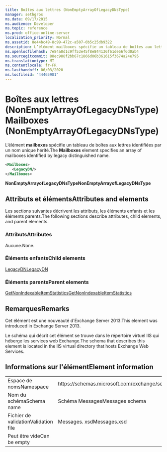 ```yaml
---
title: Boîtes aux lettres (NonEmptyArrayOfLegacyDNsType)
manager: sethgros
ms.date: 09/17/2015
ms.audience: Developer
ms.topic: reference
ms.prod: office-online-server
localization_priority: Normal
ms.assetid: 8e44bc49-8c99-472c-a507-0b5c25db9322
description: L’élément mailboxes spécifie un tableau de boîtes aux lettres identifiées par un nom unique hérité.
ms.openlocfilehash: 7e84a0d1c9ff53e45f8e844136f61de66f6d0ab4
ms.sourcegitcommit: 88ec988f2bb67c1866d06b361615f3674a24e795
ms.translationtype: MT
ms.contentlocale: fr-FR
ms.lasthandoff: 06/03/2020
ms.locfileid: "44465981"
---
```

# <a name="mailboxes-nonemptyarrayoflegacydnstype"></a><span data-ttu-id="86ad5-103">Boîtes aux lettres (NonEmptyArrayOfLegacyDNsType)</span><span class="sxs-lookup"><span data-stu-id="86ad5-103">Mailboxes (NonEmptyArrayOfLegacyDNsType)</span></span>

<span data-ttu-id="86ad5-104">L’élément **mailboxes** spécifie un tableau de boîtes aux lettres identifiées par un nom unique hérité.</span><span class="sxs-lookup"><span data-stu-id="86ad5-104">The **Mailboxes** element specifies an array of mailboxes identified by legacy distinguished name.</span></span> 
  
```XML
<Mailboxes>
   <LegacyDN/>
</Mailboxes>
```

<span data-ttu-id="86ad5-105">**NonEmptyArrayofLegacyDNsType**</span><span class="sxs-lookup"><span data-stu-id="86ad5-105">**NonEmptyArrayofLegacyDNsType**</span></span>

## <a name="attributes-and-elements"></a><span data-ttu-id="86ad5-106">Attributs et éléments</span><span class="sxs-lookup"><span data-stu-id="86ad5-106">Attributes and elements</span></span>

<span data-ttu-id="86ad5-107">Les sections suivantes décrivent les attributs, les éléments enfants et les éléments parents.</span><span class="sxs-lookup"><span data-stu-id="86ad5-107">The following sections describe attributes, child elements, and parent elements.</span></span>
  
### <a name="attributes"></a><span data-ttu-id="86ad5-108">Attributs</span><span class="sxs-lookup"><span data-stu-id="86ad5-108">Attributes</span></span>

<span data-ttu-id="86ad5-109">Aucune.</span><span class="sxs-lookup"><span data-stu-id="86ad5-109">None.</span></span>
  
### <a name="child-elements"></a><span data-ttu-id="86ad5-110">Éléments enfants</span><span class="sxs-lookup"><span data-stu-id="86ad5-110">Child elements</span></span>

[<span data-ttu-id="86ad5-111">LegacyDN</span><span class="sxs-lookup"><span data-stu-id="86ad5-111">LegacyDN</span></span>](legacydn.md)
  
### <a name="parent-elements"></a><span data-ttu-id="86ad5-112">Éléments parents</span><span class="sxs-lookup"><span data-stu-id="86ad5-112">Parent elements</span></span>

[<span data-ttu-id="86ad5-113">GetNonIndexableItemStatistics</span><span class="sxs-lookup"><span data-stu-id="86ad5-113">GetNonIndexableItemStatistics</span></span>](getnonindexableitemstatistics.md)
  
## <a name="remarks"></a><span data-ttu-id="86ad5-114">Remarques</span><span class="sxs-lookup"><span data-stu-id="86ad5-114">Remarks</span></span>

<span data-ttu-id="86ad5-115">Cet élément est une nouveauté d'Exchange Server 2013.</span><span class="sxs-lookup"><span data-stu-id="86ad5-115">This element was introduced in Exchange Server 2013.</span></span>
  
<span data-ttu-id="86ad5-116">Le schéma qui décrit cet élément se trouve dans le répertoire virtuel IIS qui héberge les services web Exchange.</span><span class="sxs-lookup"><span data-stu-id="86ad5-116">The schema that describes this element is located in the IIS virtual directory that hosts Exchange Web Services.</span></span>
  
## <a name="element-information"></a><span data-ttu-id="86ad5-117">Informations sur l'élément</span><span class="sxs-lookup"><span data-stu-id="86ad5-117">Element information</span></span>

|||
|:-----|:-----|
|<span data-ttu-id="86ad5-118">Espace de noms</span><span class="sxs-lookup"><span data-stu-id="86ad5-118">Namespace</span></span>  <br/> |https://schemas.microsoft.com/exchange/services/2006/messages  <br/> |
|<span data-ttu-id="86ad5-119">Nom du schéma</span><span class="sxs-lookup"><span data-stu-id="86ad5-119">Schema name</span></span>  <br/> |<span data-ttu-id="86ad5-120">Schéma Messages</span><span class="sxs-lookup"><span data-stu-id="86ad5-120">Messages schema</span></span>  <br/> |
|<span data-ttu-id="86ad5-121">Fichier de validation</span><span class="sxs-lookup"><span data-stu-id="86ad5-121">Validation file</span></span>  <br/> |<span data-ttu-id="86ad5-122">Messages. xsd</span><span class="sxs-lookup"><span data-stu-id="86ad5-122">Messages.xsd</span></span>  <br/> |
|<span data-ttu-id="86ad5-123">Peut être vide</span><span class="sxs-lookup"><span data-stu-id="86ad5-123">Can be empty</span></span>  <br/> ||
   

